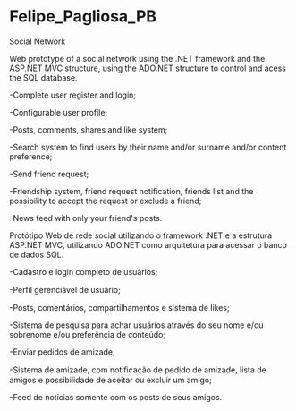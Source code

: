 # Felipe_Pagliosa_PB
Social Network


Web prototype of a social network using the .NET framework and the ASP.NET MVC structure, using the ADO.NET structure to control and acess the SQL database.

-Complete user register and login;

-Configurable user profile;

-Posts, comments, shares and like system;

-Search system to find users by their name and/or surname and/or content preference;

-Send friend request;

-Friendship system, friend request notification, friends list and the possibility to accept the request or exclude a friend;

-News feed with only your friend's posts.


Protótipo Web de rede social utilizando o framework .NET e a estrutura ASP.NET MVC, utilizando ADO.NET como arquitetura para acessar o banco de dados SQL.

-Cadastro e login completo de usuários; 

-Perﬁl gerenciável de usuário; 

-Posts, comentários, compartilhamentos e sistema de likes; 

-Sistema de pesquisa para achar usuários através do seu nome e/ou sobrenome e/ou preferência de conteúdo;

-Enviar pedidos de amizade;

-Sistema de amizade, com notiﬁcação de pedido de amizade, lista de amigos e possibilidade de aceitar ou excluir um amigo; 

-Feed de notícias somente com os posts de seus amigos.
